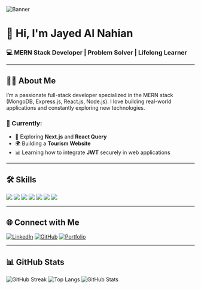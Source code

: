 ![Banner](https://i.ibb.co/277zdLjh/final-2.jpg)

# 👋 Hi, I'm Jayed Al Nahian  
### 💻 MERN Stack Developer | Problem Solver | Lifelong Learner

---

## 🧑‍💼 About Me
I’m a passionate full-stack developer specialized in the MERN stack (MongoDB, Express.js, React.js, Node.js). I love building real-world applications and constantly exploring new technologies.

### 🌱 Currently:
- 🚀 Exploring **Next.js** and **React Query**
- 🌍 Building a **Tourism Website**
- 📊 Learning how to integrate **JWT** securely in web applications

---

## 🛠️ Skills

<p align="left">
  <img src="https://img.shields.io/badge/React-61DAFB?logo=react&logoColor=white&style=for-the-badge" />
  <img src="https://img.shields.io/badge/Node.js-339933?logo=node.js&logoColor=white&style=for-the-badge" />
  <img src="https://img.shields.io/badge/Express.js-000000?logo=express&logoColor=white&style=for-the-badge" />
  <img src="https://img.shields.io/badge/MongoDB-47A248?logo=mongodb&logoColor=white&style=for-the-badge" />
  <img src="https://img.shields.io/badge/Tailwind_CSS-38B2AC?logo=tailwind-css&logoColor=white&style=for-the-badge" />
  <img src="https://img.shields.io/badge/Firebase-FFCA28?logo=firebase&logoColor=white&style=for-the-badge" />
  <img src="https://img.shields.io/badge/Git-F05032?logo=git&logoColor=white&style=for-the-badge" />
</p>

---

## 🌐 Connect with Me
[![LinkedIn](https://img.shields.io/badge/LinkedIn-blue?logo=linkedin&style=for-the-badge)](https://www.linkedin.com/in/jayed-al-nahian-83b369317/)
[![GitHub](https://img.shields.io/badge/GitHub-black?logo=github&style=for-the-badge)](https://github.com/jayedalnahian)
[![Portfolio](https://img.shields.io/badge/Portfolio-ff6347?style=for-the-badge&logo=firefox-browser)](https://your-portfolio-link.com)

---

## 📊 GitHub Stats
![GitHub Streak](https://streak-stats.demolab.com?user=jayedalnahian&theme=radical&hide_border=true)
![Top Langs](https://github-readme-stats.vercel.app/api/top-langs/?username=jayedalnahian&layout=compact&theme=radical)
![GitHub Stats](https://github-readme-stats.vercel.app/api?username=jayedalnahian&show_icons=true&theme=radical)
